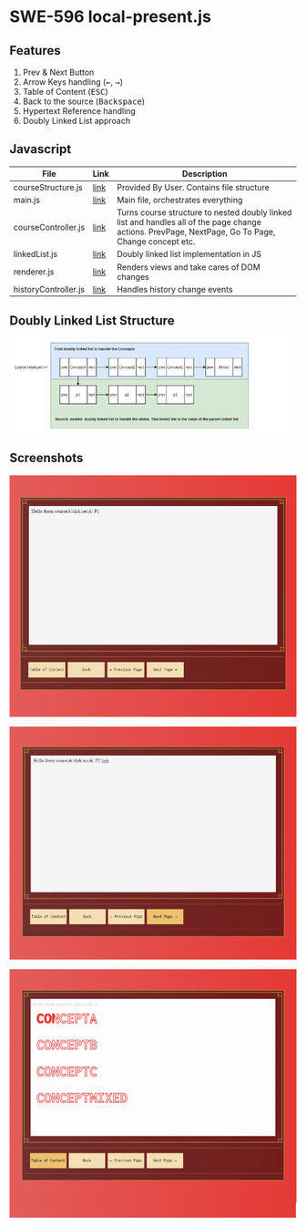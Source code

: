 # SWE-596 local-present.js

## Features
1. Prev & Next Button
1. Arrow Keys handling (<kbd>&#8592;</kbd>, <kbd>&#8594;</kbd>)
1. Table of Content (<kbd>ESC</kbd>)
1. Back to the source (<kbd>Backspace</kbd>)
1. Hypertext Reference handling
1. Doubly Linked List approach


## Javascript

| File                 | Link                                                                                                         | Description |
|----------------------|--------------------------------------------------------------------------------------------------------------|-------------|
| courseStructure.js   | [link](https://github.com/gorkemyontem/SWE-596-local-present.js/blob/main/js/courseController.js)            | Provided By User. Contains file structure            |
| main.js              | [link](https://github.com/gorkemyontem/SWE-596-local-present.js/blob/main/js/main.js)                        | Main file, orchestrates everything             |
| courseController.js  | [link](https://github.com/gorkemyontem/SWE-596-local-present.js/blob/main/js/courseController.js)            | Turns course structure to nested doubly linked list and handles all of the page change actions. PrevPage, NextPage, Go To Page, Change concept etc.              |
| linkedList.js        | [link](https://github.com/gorkemyontem/SWE-596-local-present.js/blob/main/js/linkedList.js)                  | Doubly linked list implementation in JS              |
| renderer.js          | [link](https://github.com/gorkemyontem/SWE-596-local-present.js/blob/main/js/renderer.js)                    | Renders views and take cares of DOM changes            |
| historyController.js | [link](https://github.com/gorkemyontem/SWE-596-local-present.js/blob/main/js/historyController.js)           | Handles history change events             |

## Doubly Linked List Structure

![](/docs/linkedlist.png "Linked List")

## Screenshots
![](/docs/first-page.png "First Page")

![](/docs/second-page.png "Second Page")

![](/docs/toc-overlay.png "ToC Overlay Page")
